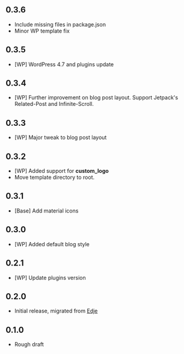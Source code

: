 ## 0.3.6

- Include missing files in package.json
- Minor WP template fix

## 0.3.5

- [WP] WordPress 4.7 and plugins update

## 0.3.4

- [WP] Further improvement on blog post layout. Support Jetpack's Related-Post and Infinite-Scroll.

## 0.3.3

- [WP] Major tweak to blog post layout

## 0.3.2

- [WP] Added support for **custom_logo**
- Move template directory to root.

## 0.3.1

- [Base] Add material icons

## 0.3.0

- [WP] Added default blog style

## 0.2.1

- [WP] Update plugins version

## 0.2.0

- Initial release, migrated from [Edje](https://github.com/hrsetyono/edje)

## 0.1.0

- Rough draft

